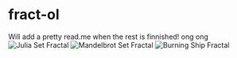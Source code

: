 # fract-ol 
Will add a pretty read.me when the rest is finnished! ong ong
![Julia Set Fractal](https://user-images.githubusercontent.com/53185699/212414778-16072951-224e-48be-bcec-8b60590ccc1e.png)
![Mandelbrot Set Fractal](https://user-images.githubusercontent.com/53185699/212414859-cf0b3d61-0881-4420-8696-48cc9569d244.png)
![Burning Ship Fractal](https://user-images.githubusercontent.com/53185699/212414692-fa75a51d-b250-4d30-a061-4fde8f8bbdf3.png)
